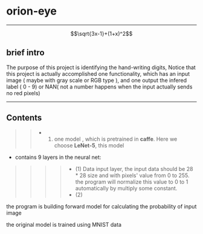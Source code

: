 # orion-eye
-----------------------------------------------------------------------------------
$$\sqrt{3x-1}+(1+x)^2$$
## brief intro
 The purpose of this project is identifying the hand-writing digits,
 Notice that this project is actually accomplished one functionality, which has
 an input image ( maybe with gray scale or RGB type ), and one output the infered
 label ( 0 - 9) or NAN( not a number happens when the input actually sends no red pixels)

-----------------------------------------------------------------------------------
## Contents
>> * 1. one model , which is pretrained in **caffe**. Here we choose **LeNet-5**, this model
* contains 9 layers in the neural net:
>>>> * (1) Data input layer, the input data should be 28 * 28 size and with pixels' value from
>>>> 0 to 255. the program will normalize this value to 0 to 1 automatically by multiply some
>>>> constant.
>>>> * (2)

the program is building forward model for calculating the
probability of input image

the original model is trained using MNIST data
